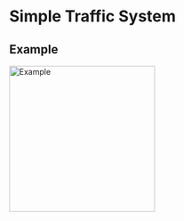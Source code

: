 # Simple Traffic System

## Example
<img width="262" alt="Example" src="https://user-images.githubusercontent.com/68572893/211043706-94f79319-0f3e-45c7-b42c-507992d78fab.png">
